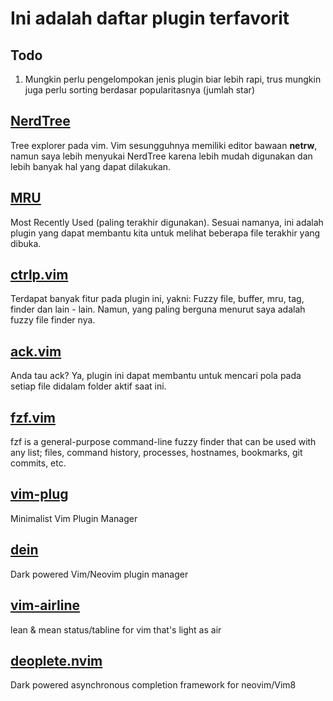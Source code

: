 # Ini adalah daftar plugin terfavorit

## Todo
1. Mungkin perlu pengelompokan jenis plugin biar lebih rapi, trus mungkin juga perlu sorting berdasar popularitasnya (jumlah star)

## [NerdTree](https://github.com/scrooloose/nerdtree)
Tree explorer pada vim. Vim sesungguhnya memiliki editor bawaan **netrw**, namun saya lebih menyukai NerdTree karena lebih mudah digunakan dan lebih banyak hal yang dapat dilakukan.

## [MRU](http://github.com/yegappan/mru)
Most Recently Used (paling terakhir digunakan). Sesuai namanya, ini adalah plugin yang dapat membantu kita untuk melihat beberapa file terakhir yang dibuka.

## [ctrlp.vim](https://github.com/ctrlpvim/ctrlp.vim)
Terdapat banyak fitur pada plugin ini, yakni: Fuzzy file, buffer, mru, tag, finder dan lain - lain. Namun, yang paling berguna menurut saya adalah fuzzy file finder nya.

## [ack.vim](https://github.com/mileszs/ack.vim)
Anda tau ack? Ya, plugin ini dapat membantu untuk mencari pola pada setiap file didalam folder aktif saat ini.

## [fzf.vim](https://github.com/junegunn/fzf.vim)
fzf is a general-purpose command-line fuzzy finder that can be used with any list; files, command history, processes, hostnames, bookmarks, git commits, etc.

## [vim-plug](https://github.com/junegunn/vim-plug)
Minimalist Vim Plugin Manager

## [dein](https://github.com/Shougo/dein.vim)
Dark powered Vim/Neovim plugin manager

## [vim-airline](https://github.com/vim-airline/vim-airline)
lean & mean status/tabline for vim that's light as air

## [deoplete.nvim](https://github.com/Shougo/deoplete.nvim)
Dark powered asynchronous completion framework for neovim/Vim8
